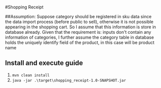 #Shopping Receipt

##Assumption:
Suppose category should be registered in sku data since the data import process (before public to sell), otherwise it is not possible appearing in the shopping cart. 
So I assume that this information is store in database already.
Given that the requirement is: inputs don't contain any information of categories, 
I further assume the category table in database holds the uniquely identify field of the product, in this case will be product name

## Install and execute guide
1. ``mvn clean install``
2. ``java -jar .\target\shopping_receipt-1.0-SNAPSHOT.jar``